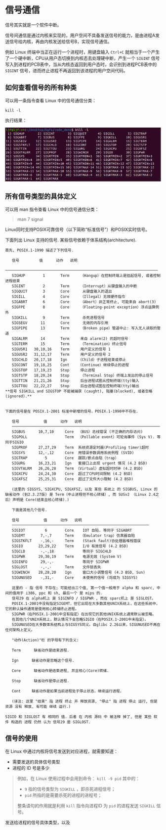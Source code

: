 # 信号通信

信号其实就是一个软件中断。

信号间通信是通过内核来实现的，用户空间不具备发送信号的能力，是由进程A发送信号给内核，再由内核发送给信号B，实现信号通信。

例如 Linux 终端中当正在运行一个进程时，用键盘输入 `Ctrl+C` 就相当于一个产生了一个硬中断，CPU从用户态切换到内核态去处理硬中断，产生一个 `SIGINT` 信号写入到进程的PCB表中，当从内核态返回到用户态时，会识别到进程PCB表中的 `SIGINT` 信号，进而终止进程不再返回到该进程的用户空间代码。

## 如何查看信号的所有种类

可以用一条指令查看 Linux 中的信号通信分类：

    kill -l

执行结果：

![信号通信的种类](png/信号通信的类型.png)

## 所有信号类型的具体定义

可以用 man 指令查看 Linux 中的信号通信分类：

>man 7 signal

Linux同时支持POSIX可靠信号（以下简称“标准信号”）和POSIX实时信号。

下面列出 Linux 支持的信号. 某些信号依赖于体系结构(architecture).

    首先, POSIX.1-1990 描述了下列信号.

       信号         值      动作   说明
       ─────────────────────────────────────────────────────────────────────
       SIGHUP        1       Term     （Hangup）在控制终端上是挂起信号, 或者控制进程结束
       SIGINT        2       Term     （Interrupt）从键盘输入的中断
       SIGQUIT       3       Core      从键盘输入的退出
       SIGILL        4       Core     （Illegal）无效硬件指令
       SIGABRT       6       Core     （Abort）非正常终止, 可能来自 abort(3)
       SIGFPE        8       Core     （Floating-point exception）浮点运算例外
       SIGKILL       9       Term      杀死进程信号
       SIGSEGV      11       Core      无效的内存引用
       SIGPIPE      13       Term     （Broken pipe）管道中止: 写入无人读取的管道
       SIGALRM      14       Term     来自 alarm(2) 的超时信号
       SIGTERM      15       Term     （Termination）终止信号
       SIGUSR1   30,10,16    Term     用户定义的信号 1
       SIGUSR2   31,12,17    Term     用户定义的信号 2
       SIGCHLD   20,17,18    Ign     （Child）子进程结束或停止
       SIGCONT   19,18,25    Cont    （Continue）继续停止的进程
       SIGSTOP   17,19,23    Stop     停止进程
       SIGTSTP   18,20,24    Stop     （Terminal Stop）终端上发出的停止信号
       SIGTTIN   21,21,26    Stop     后台进程试图从控制终端(tty)输入
       SIGTTOU   22,22,27    Stop     后台进程试图在控制终端(tty)输出
    **信号 SIGKILL and SIGSTOP 不能被捕获 (caught), 阻塞(blocked), 或者忽略(ignored).**


    下面的信号是在 POSIX.1-2001 标准中新增的信号，POSIX.1-1990中不存在.

       信号           值      动作   说明
       ───────────────────────────────────────────────────────────────────
       SIGBUS      10,7,10     Core  （BUS）总线错误 (不正确的内存访问)
       SIGPOLL                 Term  （Pollable event）可轮询事件 (Sys V). 等同于SIGIO
       SIGPROF     27,27,29    Term  系统资源定时器(Profiling timer)超时
       SIGSYS      12,-,12     Core  用错误参数调用系统例程 (SVID)
       SIGTRAP        5        Core  跟踪/断点自陷（trap）
       SIGURG      16,23,21    Ign   套接口上出现 urgent 情况 (4.2 BSD)
       SIGVTALRM   26,26,28    Term （Virtual）虚拟超时时钟 (4.2 BSD)
       SIGXCPU     24,24,30    Core  超过了CPU时间限制 (4.2 BSD)
       SIGXFSZ     25,25,31    Core  超过了文件大小限制 (4.2 BSD)

       (这里的 SIGSYS, SIGXCPU, SIGXFSZ, 以及 某些 系统上 的 SIGBUS, Linux 的 缺省动作 (到2.3.27版) 是 Term（中止进程但不核心转储）, 而 SUSv2 （Linux 2.4之后）声明是 Core(结束且核心转储).)

       下面是其他几个信号.

       信号           值      动作   说明
       ──────────────────────────────────────────────────────────────
       SIGIOT         6        Core    IOT 自陷. 等同于 SIGABRT
       SIGEMT       7,-,7      Term   （Emulator trap）仿真器自陷
       SIGSTKFLT    -,16,-     Term    (Stack fault)协处理器堆栈错误
       SIGIO       23,29,22    Term    I/O 有效信号 (4.2 BSD)
       SIGCLD       -,-,18             等同于 SIGCHLD
       SIGPWR      29,30,19    Term    电源无效 (System V)
       SIGINFO      29,-,-             等同于 SIGPWR
       SIGLOST      -,-,-      Term    文件锁丢失
       SIGWINCH    28,28,20    Ign     窗口大小调整信号 (4.3 BSD, Sun)
       SIGUNUSED    -,31,-     Core    未使用的信号 (将成为 SIGSYS)

       这里的 - 指 信号 不存在; 可能给出三个值, 第一个值一般用于 alpha 和 sparc, 中间的值用于 i386, ppc 和 sh, 最后一个 是 mips 的.   
       信号29 在 alpha机上 是 SIGINFO / SIGPWR , 而在 sparc机上 是 SIGLOST。  
       POSIX.1-2001中没有指定SIGEMT，但它出现在大多数其他UNIX系统上，在这些系统中，它的默认操作通常是使用核心转储终止进程。  
       SIGPWR（在POSIX.1-2001中没有指定）在出现它的其他UNIX系统上通常默认被忽略。  
       在其他几个UNIX系统上，默认情况下会忽略SIGIO（在POSIX.1-2001中未指定）。  
       SIGUNUSED在大多数体系结构上与SIGSYS同义。自glibc 2.26以来，SIGUNUSED不再在任何架构上定义。

       "动作(Action)"栏 的字母有下列含义:

       Term      缺省动作是结束进程.

       Ign      缺省动作是忽略这个信号.

       Core      缺省动作是结束进程, 并且核心(Core)转储.

       Stop      缺省动作是停止进程.

       Cont     缺省动作是如果当前进程处于停止状态，继续运行进程，

       (译注: 这里 "结束" 指 进程 终止 并 释放资源, "停止" 指 进程 停止 运行, 但是 资源 没有 释放, 有可能 继续 运行.)

    SIGIO 和 SIGLOST 有 相同的 值. 后者 在 内核 源码 中 被注释 掉了, 但是 某些 软件 构造的 进程 仍然 认为 信号29 是 SIGLOST.

## 信号的使用

在 Linux 中通过内核将信号发送到对应进程，就需要知道：

- 需要发送的具体信号类型
- 进程的 ID 号是多少

>例如，在 Linux 使用过程中会用到命令： `kill -9 pid`   其中的：  
>- `9` 指的信号类型为 `SIGKILL` ，即杀死进程信号；  
>- `pid` 所指的是需要杀死的进程的进程号；
>
>整条语句的作用就是利用 `kill` 指令向进程ID 为 `pid` 的进程发送 `SIGKILL` 信号。



发送给进程的信号具体类型，以及

